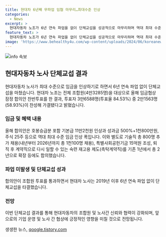 ```yaml
---
title: 현대차 6년째 무파업 임협 마무리…최대수준 인상
categories:
  - News
excerpt: >
  현대자동차 노조가 6년 연속 파업을 없이 단체교섭을 성공적으로 마무리하며 역대 최대 수준의 임금 협상에 합의했습니다. 임금협상 잠정 합의안은 기본급 11만2천원, 성과금 500%+1천800만원, 주식 25주 등으로 이루어져 있으며, 특별사회공헌기금 조성, 퇴직 후 계약직으로 다시 일할 수 있는 제도 등도 합의되었습니다. 대규모 채용과 복직 제도까지 포함돼 조합원의 84.53%가 찬성했고, 이로써 현대차 노사는 파업 없이 6년째 단체교섭을 타결했습니다. (150자)
feature_text: >
  현대자동차 노조가 6년 연속 파업을 없이 단체교섭을 성공적으로 마무리하며 역대 최대 수준의 임금 협상에 합의했습니다. 임금협상 잠정 합의안은 기본급 11만2천원, 성과금 500%+1천800만원, 주식 25주 등으로 이루어져 있으며, 특별사회공헌기금 조성, 퇴직 후 계약직으로 다시 일할 수 있는 제도 등도 합의되었습니다. 대규모 채용과 복직 제도까지 포함돼 조합원의 84.53%가 찬성했고, 이로써 현대차 노사는 파업 없이 6년째 단체교섭을 타결했습니다. (150자)
image: 'https://www.behealthy4u.com/wp-content/uploads/2024/06/koreanews.jpg'
---
```


<p><img src="https://www.behealthy4u.com/wp-content/uploads/2024/06/koreanews.jpg" alt="info 속보" /></p>

<h2 data-ke-size="size26">현대자동차 노사 단체교섭 결과</h2>

<p data-ke-size="size16">현대자동차 노사가 최대 수준으로 임금을 인상하기로 하면서 6년 연속 파업 없이 단체교섭을 마쳤습니다. 현대차 노조는 전체 조합원(4만3285명)을 대상으로 올해 임금협상 잠정 합의안 찬반투표를 한 결과, 투표자 3만6588명(투표율 84.53%) 중 2만1563명(58.93%)이 찬성해 가결됐다고 밝혔습니다.</p>

<h3>임금 및 혜택 내용</h3>

<p data-ke-size="size16">올해 합의안은 호봉승급분 포함 기본급 11만2천원 인상과 성과금 500%+1천800만원, 주식 25주 등으로 역대 최대 수준 임금 인상 폭입니다. 이와 별도로 기술직 총 800명 추가 채용(내년부터 2026년까지 총 1천100명 채용), 특별사회공헌기금 15억원 조성, 퇴직 후 계약직으로 다시 일할 수 있는 숙련 재고용 제도(촉탁계약직)를 기존 1년에서 총 2년으로 확장 등에도 합의했습니다.</p>

<h3>파업 미발생 및 단체교섭 성과</h3>

<p data-ke-size="size16">합의안이 조합원 투표를 통과하면서 현대차 노사는 2019년 이후 6년 연속 파업 없이 단체교섭을 타결했습니다.</p>

<h3>전망</h3>

<p data-ke-size="size16">이번 단체교섭 결과를 통해 현대자동차의 조합원 및 노사간 신뢰와 협력이 강화되며, 앞으로의 기업 운영 및 노사 간 협상에 긍정적인 영향을 미칠 것으로 전망됩니다.</p>
생생한 뉴스, <a href="https://qoogle.tistory.com" rel="dofollow">qoogle.tistory.com</a>


